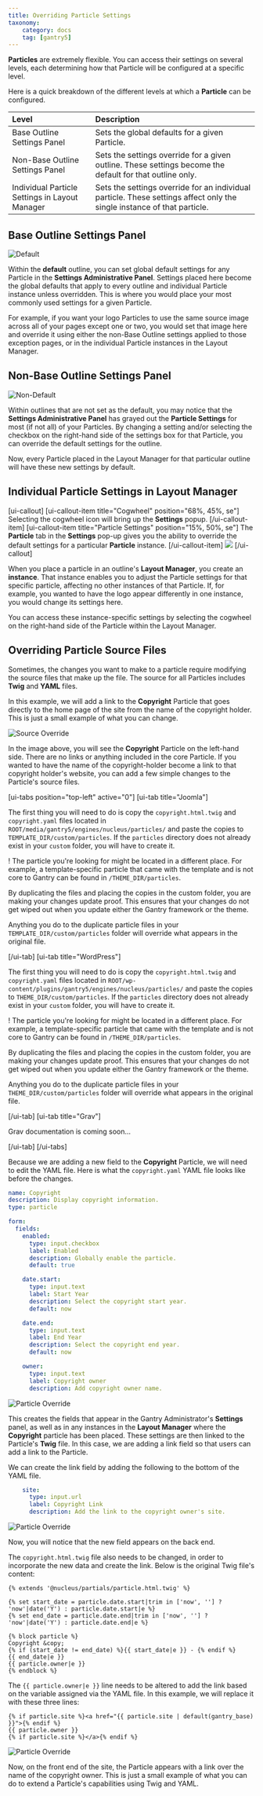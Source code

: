 ```yaml
---
title: Overriding Particle Settings
taxonomy:
    category: docs
    tag: [gantry5]
---
```


**Particles** are extremely flexible. You can access their settings on several levels, each determining how that Particle will be configured at a specific level.

Here is a quick breakdown of the different levels at which a **Particle** can be configured.

| Level                                          | Description                                                                                                             |
| :-----                                         | :-----                                                                                                                  |
| Base Outline Settings Panel                    | Sets the global defaults for a given Particle.                                                                          |
| Non-Base Outline Settings Panel                | Sets the settings override for a given outline. These settings become the default for that outline only.                |
| Individual Particle Settings in Layout Manager | Sets the settings override for an individual particle. These settings affect only the single instance of that particle. |

## Base Outline Settings Panel

![Default](particle_1.png?classes=shadow,border)

Within the **default** outline, you can set global default settings for any Particle in the **Settings Administrative Panel**. Settings placed here become the global defaults that apply to every outline and individual Particle instance unless overridden. This is where you would place your most commonly used settings for a given Particle.

For example, if you want your logo Particles to use the same source image across all of your pages except one or two, you would set that image here and override it using either the non-Base Outline settings applied to those exception pages, or in the individual Particle instances in the Layout Manager.

## Non-Base Outline Settings Panel

![Non-Default](particle_2.png?classes=shadow,border)

Within outlines that are not set as the default, you may notice that the **Settings Administrative Panel** has grayed out the **Particle Settings** for most (if not all) of your Particles. By changing a setting and/or selecting the checkbox on the right-hand side of the settings box for that Particle, you can override the default settings for the outline. 

Now, every Particle placed in the Layout Manager for that particular outline will have these new settings by default.

## Individual Particle Settings in Layout Manager

[ui-callout]
[ui-callout-item title="Cogwheel" position="68%, 45%, se"]
Selecting the cogwheel icon will bring up the **Settings** popup.
[/ui-callout-item]
[ui-callout-item title="Particle Settings" position="15%, 50%, se"]
The **Particle** tab in the **Settings** pop-up gives you the ability to override the default settings for a particular **Particle** instance.
[/ui-callout-item]
![](particle_3.png?classes=shadow,border)
[/ui-callout]

When you place a particle in an outline's **Layout Manager**, you create an **instance**. That instance enables you to adjust the Particle settings for that specific particle, affecting no other instances of that Particle. If, for example, you wanted to have the logo appear differently in one instance, you would change its settings here.

You can access these instance-specific settings by selecting the cogwheel on the right-hand side of the Particle within the Layout Manager.

## Overriding Particle Source Files

Sometimes, the changes you want to make to a particle require modifying the source files that make up the file. The source for all Particles includes **Twig** and **YAML** files.

In this example, we will add a link to the **Copyright** Particle that goes directly to the home page of the site from the name of the copyright holder. This is just a small example of what you can change. 

![Source Override](source_1.png?classes=shadow,border)

In the image above, you will see the **Copyright** Particle on the left-hand side. There are no links or anything included in the core Particle. If you wanted to have the name of the copyright-holder become a link to that copyright holder's website, you can add a few simple changes to the Particle's source files.

[ui-tabs position="top-left" active="0"]
[ui-tab title="Joomla"]

The first thing you will need to do is copy the `copyright.html.twig` and `copyright.yaml` files located in `ROOT/media/gantry5/engines/nucleus/particles/` and paste the copies to `TEMPLATE_DIR/custom/particles`. If the `particles` directory does not already exist in your `custom` folder, you will have to create it.

! The particle you're looking for might be located in a different place. For example, a template-specific particle that came with the template and is not core to Gantry can be found in `/THEME_DIR/particles`.

By duplicating the files and placing the copies in the custom folder, you are making your changes update proof. This ensures that your changes do not get wiped out when you update either the Gantry framework or the theme.

Anything you do to the duplicate particle files in your `TEMPLATE_DIR/custom/particles` folder will override what appears in the original file.

[/ui-tab]
[ui-tab title="WordPress"]

The first thing you will need to do is copy the `copyright.html.twig` and `copyright.yaml` files located in `ROOT/wp-content/plugins/gantry5/engines/nucleus/particles/` and paste the copies to `THEME_DIR/custom/particles`. If the `particles` directory does not already exist in your `custom` folder, you will have to create it.

! The particle you're looking for might be located in a different place. For example, a template-specific particle that came with the template and is not core to Gantry can be found in `/THEME_DIR/particles`.

By duplicating the files and placing the copies in the custom folder, you are making your changes update proof. This ensures that your changes do not get wiped out when you update either the Gantry framework or the theme.

Anything you do to the duplicate particle files in your `THEME_DIR/custom/particles` folder will override what appears in the original file.

[/ui-tab]
[ui-tab title="Grav"]

Grav documentation is coming soon...

[/ui-tab]
[/ui-tabs]

Because we are adding a new field to the **Copyright** Particle, we will need to edit the YAML file. Here is what the `copyright.yaml` YAML file looks like before the changes.

```yaml
name: Copyright
description: Display copyright information.
type: particle

form:
  fields:
    enabled:
      type: input.checkbox
      label: Enabled
      description: Globally enable the particle.
      default: true

    date.start:
      type: input.text
      label: Start Year
      description: Select the copyright start year.
      default: now

    date.end:
      type: input.text
      label: End Year
      description: Select the copyright end year.
      default: now

    owner:
      type: input.text
      label: Copyright owner
      description: Add copyright owner name.
```

![Particle Override](source_3.png?classes=shadow,border)

This creates the fields that appear in the Gantry Administrator's **Settings** panel, as well as in any instances in the **Layout Manager** where the **Copyright** particle has been placed. These settings are then linked to the Particle's **Twig** file. In this case, we are adding a link field so that users can add a link to the Particle.

We can create the link field by adding the following to the bottom of the YAML file.

```yaml
    site:
      type: input.url
      label: Copyright Link
      description: Add the link to the copyright owner's site.
```

![Particle Override](source_2.png?classes=shadow,border)

Now, you will notice that the new field appears on the back end.

The `copyright.html.twig` file also needs to be changed, in order to incorporate the new data and create the link. Below is the original Twig file's content:


```twig
{% extends '@nucleus/partials/particle.html.twig' %}

{% set start_date = particle.date.start|trim in ['now', ''] ? 'now'|date('Y') : particle.date.start|e %}
{% set end_date = particle.date.end|trim in ['now', ''] ? 'now'|date('Y') : particle.date.end|e %}

{% block particle %}
Copyright &copy;
{% if (start_date != end_date) %}{{ start_date|e }} - {% endif %}
{{ end_date|e }}
{{ particle.owner|e }}
{% endblock %}
```

The `{{ particle.owner|e }}` line needs to be altered to add the link based on the variable assigned via the YAML file. In this example, we will replace it with these three lines:

```twig
{% if particle.site %}<a href="{{ particle.site | default(gantry_base) }}">{% endif %}
{{ particle.owner }}
{% if particle.site %}</a>{% endif %}
```


![Particle Override](source_4.png?classes=shadow,border)

Now, on the front end of the site, the Particle appears with a link over the name of the copyright owner. This is just a small example of what you can do to extend a Particle's capabilities using Twig and YAML.